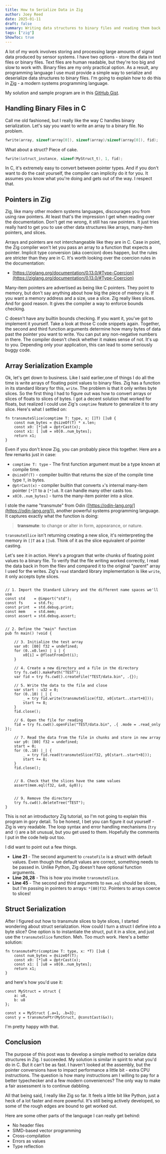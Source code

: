 ```yaml
---
title: How to Serialize Data in Zig
author: Joey Reed
date: 2025-01-11
draft: false
summary: Writing data structures to binary files and reading them back in - the C way.    
tags: ["zig"]
ShowToc: true
---
```


A lot of my work involves storing and processing large amounts of signal data produced by  sensor systems.  I have two options - store the data in text files or binary files.  Text files are human readable, but they're too big and slow to work with.  Binary files are my only practical option.  As a result, any programming language I use must provide a simple way to serialize and deserialize data structures to binary files.  I'm going to explain how to do this in [Zig](https://ziglang.org) - a modern systems programming language.

My solution and sample program are in this [GitHub Gist](https://gist.github.com/jrreed83/7ecced2ced6866dff0bfd80b06c553dc).

## Handling Binary Files in C

Call me old fashioned, but I really like the way C handles binary serialization.  Let's say you want to write an array to a binary file.  No problem.

```c
fwrite(array, sizeof(array[0]), sizeof(array)/sizeof(array[0]), fid);
```


What about a struct?  Piece of cake.

```c
fwrite(&struct_instance, sizeof(MyStruct_t), 1, fid);
```
  
In C, it's extremely easy to convert between pointer types.  And if you don't want to do the cast yourself, the compiler can implicity do it for you.  It assumes you know what you're doing and gets out of the way.  I respect that.  

## Pointers in Zig

Zig, like many other modern systems languages, discourages you from using raw pointers.  At least that's the impression I get when reading over the documentation.  Don't
get me wrong, it still has raw pointers.  It just tries really hard to get you to use other data structures like arrays, many-item pointers, and slices.  

Arrays and pointers are not interchangeable like they are in C.  Case in point, the Zig compiler won't let you pass an array to a function that expects a pointer.  Implicit type conversion (aka coercion) does happen, but the rules are stricter than they are in C.  It's worth looking over the coercion rules in the documentation:

* [https://ziglang.org/documentation/0.13.0/#Type-Coercion](https://ziglang.org/documentation/0.13.0/#Type-Coercion)

Many-item pointers are advertised as being like C pointers.  They point to memory, but don't say anything about how big the piece of memory is.  If you want a memory address and a size,  use a slice.  Zig really likes slices.  And for good reason.  It gives the compiler a way to enforce bounds checking.            

C doesn't have any builtin bounds checking.  If you want it, you've got to implement it yourself.  Take a look at those C code snippets again.  Together, the second and third function arguments determine how many bytes of data past the pointer you want to write.  You can put any non-negative numbers in there.  The compiler doesn't check whether it makes sense of not.  It's up to you.  Depending only your application, this can lead to some seriously buggy code.  


## Array Serialization Example

Ok, let's get down to business.  Like I said earlier,one of things I do all the time is write arrays of floating point values to binary files.  Zig has a function in its standard library for this, `write`.  The problem is that it only writes byte slices.  So the first thing I had to figure out was how to convert arrays or slices of floats to slices of bytes.  I got a decent solution that worked for floats, but realized I could use Zig's `comptime` feature to generalize it to any slice.  Here's what I settled on:         

```zig 
fn transmuteSlice(comptime T: type, x: []T) []u8 { 
    const num_bytes = @sizeOf(T) * x.len;
    const x0: [*]u8 = @ptrCast(x);
    const x1: [ ]u8 = x0[0..num_bytes];
    return x1;
}
``` 
Even if you don't know Zig, you can probably piece this together.  Here are a few remarks just in case:

* `comptime T: type` -  The first function argument must be a type known at compile time.
* `@sizeOf(T)` - compiler builtin that returns the size of the compile time type `T`, in bytes.
* `@ptrCast(x)` - compiler builtin that converts `x`'s internal many-item pointer `[*]T` to a `[*]u8`.  It can handle many other casts too.
* `x0[0..num_bytes]` - turns the many-item pointer into a slice. 
 
I stole the name "transmute" from Odin ([https://odin-lang.org/](https://odin-lang.org/)), another powerful systems programming language.  It captures exactly what
the function is doing:

> **transmute**: to change or alter in form, appearance, or nature. 

`transmuteSlice` isn't returning creating a new slice, it's reinterpreting the memory in `[]T` as a `[]u8`.  Think of it as the slice equivalent of pointer casting.

Let's see it in action.  Here's a program that write chunks of floating point values to a binary file.  To verify that the file writing worked correctly, I read the data back in from the filev and compared it to the original "parent" array I used for the writes.  Zig's `read` standard library implementation is like `write`, it only accepts byte slices.  

```zig {linenos=true}

// 1. Import the Standard Library and the different name spaces we'll use
const std    = @import("std");
const fs     = std.fs;
const print  = std.debug.print;
const mem    = std.mem;
const assert = std.debug.assert;


// 2. Define the "main" function
pub fn main() !void {

    // 3. Initialize the test array
    var x0: [80] f32 = undefined;    
    for (0..x0.len) | i | { 
        x0[i] = @floatFromInt(i); 
    }
     
    // 4. Create a new directory and a file in the directory
    try fs.cwd().makePath("TEST");
    var fid = try fs.cwd().createFile("TEST/data.bin", .{});
    
    // 5. Write the data to the file and close
    var start : u32 = 0;
    for (0..10) |_| {
        _ = try fid.write(transmuteSlice(f32, x0[start..start+8]));
        start += 8;
    }
    fid.close(); 
    
    // 6. Open the file for reading
    fid = try fs.cwd().openFile("TEST/data.bin", .{ .mode = .read_only });

    // 7. Read the data from the file in chunks and store in new array
    var y0: [80] f32 = undefined;
    start = 0;
    for (0..10) |_| {
        _ = try fid.read(transmuteSlice(f32, y0[start..start+8]));
        start += 8;
    }
    fid.close();

    
    // 8. Check that the slices have the same values
    assert(mem.eql(f32, &x0, &y0));

    
    // 9. Remove the directory
    try fs.cwd().deleteTree("TEST");
}
```

This is not an introductory Zig tutorial, so I'm not going to explain this program in gory detail.  To be honest, I bet you can figure it out yourself - Zig is very readable.  The loop syntax and error handling mechanisms (`try` and `!`) are a bit unusual, but you get used to them.  Hopefully the comments I put in the code help out too.  

I did want to point out a few things.

* **Line 21** - The second argument to `createFile` is a struct with default values.  Even though the default values are correct, something needs to be passed in.  Unlike Python, Zig doesn't have optional function arguments.
* **Line 26,28** - This is how you invoke `transmuteSlice`.
* **Line 45** - The second and third arguments to `mem.eql` should be slices, but I'm passing in pointers to arrays: `*[80]f32`.  Pointers to arrays coerce to slices!
 
## Struct Serialization

After I figured out how to transmute slices to byte slices, I started wondering about struct serialization.  How could I turn a struct I define into a byte slice?  One option is to instantiate the struct, put it in a slice, and just use the `transmuteSlice` function.  Meh.  Too much work.  Here's a better solution:      

```zig
fn transmutePtr(comptime T: type, x: *T) []u8 {  
    const num_bytes = @sizeOf(T);
    const x0: [*]u8 = @ptrCast(x);
    const x1: [ ]u8 = x0[0..num_bytes];
    return x1;
}
```

and here's how you'd use it:

```zig  
const MyStruct = struct {
    a: u8,
    b: u8
};

const x = MyStruct {.a=1, .b=3};
const y = transmutePtr(MyStruct, @constCast(&x));

```

I'm pretty happy with that.  

## Conclusion

The purpose of this post was to develop a simple method to serialize data structures in Zig.  I succeeded.  My solution is similar in spirit to what you'd do in C.  But it can't be as fast.  I haven't looked at the assembly, but the pointer conversions have to impact performance a little bit - extra CPU instructions.  The question is how many instructions am I willing to pay for a better typechecker and a few modern conveniences?  The only way to make a fair assessment is to continue dabbling.  

All that being said, I really like Zig so far.  It feels a little bit like Python, just a heck of a lot faster and more powerful.  It's still being actively developed, so some of the rough edges are bound to get worked out.  

Here are some other parts of the language I can really get behind:

* No header files
* SIMD-based vector programming
* Cross-compilation 
* Errors as values
* Type reflection

